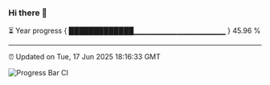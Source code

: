 ### Hi there 👋

⏳ Year progress { █████████████▁▁▁▁▁▁▁▁▁▁▁▁▁▁▁▁▁ } 45.96 %

---

⏰ Updated on Tue, 17 Jun 2025 18:16:33 GMT

![Progress Bar CI](https://github.com/Shyam-Makwana/GitHub-Actions-Demo/workflows/Progress%20Bar%20CI/badge.svg)
